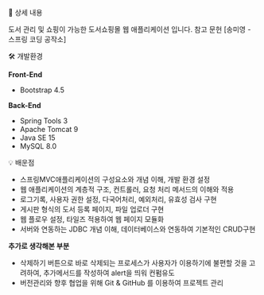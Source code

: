  📖 상세 내용

도서 관리 및 쇼핑이 가능한 도서쇼핑몰 웹 애플리케이션 입니다.
참고 문헌 [송미영 - 스프링 코딩 공작소]

 🛠️ 개발환경

 **Front-End**
- Bootstrap 4.5

 **Back-End**
- Spring Tools 3
- Apache Tomcat 9
- Java SE 15
- MySQL 8.0

💡 배운점

- 스프링MVC애플리케이션의 구성요소와 개념 이해, 개발 환경 설정
- 웹 애플리케이션의 계층적 구조, 컨트롤러,  요청 처리 메서드의 이해와 적용
- 로그기록, 사용자 권한 설정, 다국어처리, 예외처리, 유효성 검사 구현
- 게시판 형식의 도서 등록 페이지, 파일 업로더 구현
- 웹 플로우 설정, 타일즈 적용하여 웹 페이지 모듈화
- 서버와 연동하는 JDBC 개념 이해, 데이터베이스와 연동하여 기본적인 CRUD구현

**추가로 생각해본 부분** 

- 삭제하기 버튼으로 바로 삭제되는 프로세스가 사용자가 이용하기에 불편할 것을 고려하여, 추가메서드를 작성하여 alert을 띄워 컨펌유도
- 버전관리와 향후 협업을 위해 Git & GitHub 를 이용하여 프로젝트 관리
